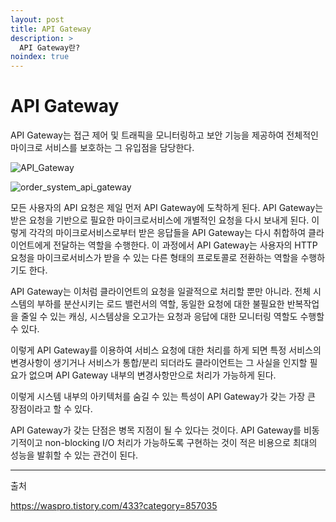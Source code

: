 ```yaml
---
layout: post
title: API Gateway
description: >
  API Gateway란?
noindex: true
---
```

# API Gateway

API Gateway는 접근 제어 및 트래픽을 모니터링하고 보안 기능을 제공하여 전체적인 마이크로 서비스를 보호하는 그 유입점을 담당한다.

![API_Gateway](/Users/hanjoo/github_blog/assets/image/cloud/API_Gateway.png)



![order_system_api_gateway](/Users/hanjoo/github_blog/assets/image/cloud/order_system_api_gateway.png)

모든 사용자의 API 요청은 제일 먼저 API Gateway에 도착하게 된다. API Gateway는 받은 요청을 기반으로 필요한 마이크로서비스에 개별적인 요청을 다시 보내게 된다. 이렇게 각각의 마이크로서비스로부터 받은 응답들을 API Gateway는 다시 취합하여 클라이언트에게 전달하는 역할을 수행한다. 이 과정에서 API Gateway는 사용자의 HTTP 요청을 마이크로서비스가 받을 수 있는 다른 형태의 프로토콜로 전환하는 역할을 수행하기도 한다.

API Gateway는 이처럼 클라이언트의 요청을 일괄적으로 처리할 뿐만 아니라. 전체 시스템의 부하를 분산시키는 로드 밸런서의 역할, 동일한 요청에 대한 불필요한 반복작업을 줄일 수 있는 캐싱, 시스템상을 오고가는 요청과 응답에 대한 모니터링 역할도 수행할 수 있다.

이렇게 API Gateway를 이용하여 서비스 요청에 대한 처리를 하게 되면 특정 서비스의 변경사항이 생기거나 서비스가 통합/분리 되더라도 클라이언트는 그 사실을 인지할 필요가 없으며 API Gateway 내부의 변경사항만으로 처리가 가능하게 된다.

이렇게 시스템 내부의 아키텍처를 숨길 수 있는 특성이 API Gateway가 갖는 가장 큰 장점이라고 할 수 있다.

API Gateway가 갖는 단점은 병목 지점이 될 수 있다는 것이다. API Gateway를 비동기적이고 non-blocking I/O 처리가 가능하도록 구현하는 것이 적은 비용으로 최대의 성능을 발휘할 수 있는 관건이 된다.

---

출처

https://waspro.tistory.com/433?category=857035
